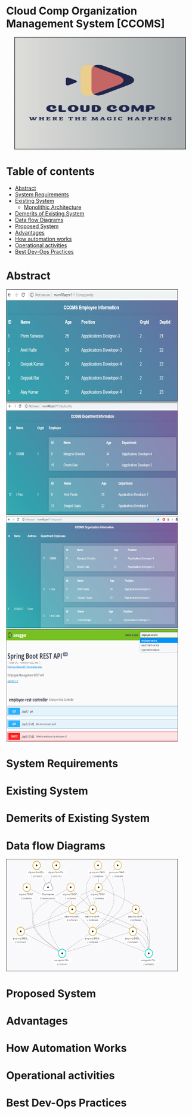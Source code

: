 # Cloud Comp Organization Management System [CCOMS]


<p align="center">
  <img width="460" height="300" src=".images/logo.PNG">
</p>

Table of contents
=================

<!--ts-->
   * [Abstract](#abstract)
   * [System Requirements](#system-requirements)
   * [Existing System](#existing-system)
      * [Monolithic Architecture](#monolithic-architecture)
   * [Demerits of Existing System](#demerits-of-existing-system)
   * [Data flow Diagrams](#data-flow-diagram)
   * [Proposed System](#proposed-system)
   * [Advantages](#advantages)
   * [How automation works](#how-automation-works)
   * [Operational activities](#operational-activities)
   * [Best Dev-Ops Practices](#best-devops-practices)
<!--te-->

Abstract
========

<img width="460" height="300" src=".images/empsvc.PNG">
<img width="460" height="300" src=".images/deptsvc.PNG">
<img width="460" height="300" src=".images/org_svc.PNG">
<img width="460" height="300" src=".images/centralize_swagger.PNG">

System Requirements
===================

Existing System
===============

Demerits of Existing System
===========================

Data flow Diagrams
==================
<img width="460" height="300" src=".images/weave.PNG">

Proposed System
===============

Advantages
=========

How Automation Works
====================

Operational activities
====================

Best Dev-Ops Practices
======================
